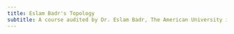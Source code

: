 ```yaml
---
title: Eslam Badr's Topology
subtitle: A course audited by Dr. Eslam Badr, The American University in Cairo.
---
```

